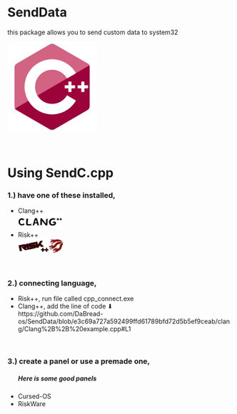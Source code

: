 # SendData
this package allows you to send custom data to system32

<img src="https://raw.githubusercontent.com/devicons/devicon/master/icons/cplusplus/cplusplus-original.svg" alt="cpp" width="200" hight="200">
<br>
<br>
<br>
<h1>Using SendC.cpp</h1>
  
  <h3>1.) have one of these installed,</h3>
<ul>
	<li>Clang++</li>
	<img src="https://raw.githubusercontent.com/DaBread-os/breh/main/clang%2B%2B.png" alt="clang" width="100" hight="20">
	<li>Risk++</li>
	<img src="https://raw.githubusercontent.com/DaBread-os/breh/main/risk%2B%2B.png" alt="risk" width="100" hight="20">
	
</ul>
<br>
<h3>2.) connecting language,</h3>
<ul>
	<li>Risk++, run file called cpp_connect.exe</li>
	<li>Clang++, add the line of code ⬇</li>
       https://github.com/DaBread-os/SendData/blob/e3c69a727a592499ffd61789bfd72d5b5ef9ceab/clang/Clang%2B%2B%20example.cpp#L1
</ul>
<br>
 <h3>3.) create a panel or use a premade one,</h3>
<ul>
	<h5>Here is some good panels</h5>
	<li>Cursed-OS</li>
	<li>RiskWare</li>
      
</ul>

